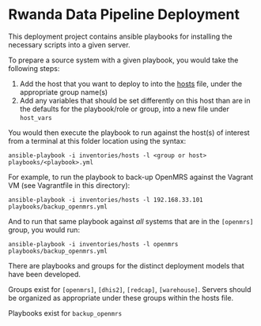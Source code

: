 Rwanda Data Pipeline Deployment
=====================================

This deployment project contains ansible playbooks for installing the necessary scripts into a given server.

To prepare a source system with a given playbook, you would take the following steps:

1. Add the host that you want to deploy to into the [hosts](./inventories/hosts) file, under the appropriate group name(s)
2. Add any variables that should be set differently on this host than are in the defaults for the playbook/role or group, into a new file under `host_vars`

You would then execute the playbook to run against the host(s) of interest from a terminal at this folder location using the syntax:
```shell
ansible-playbook -i inventories/hosts -l <group or host> playbooks/<playbook>.yml
```

For example, to run the playbook to back-up OpenMRS against the Vagrant VM (see Vagrantfile in this directory):
```shell
ansible-playbook -i inventories/hosts -l 192.168.33.101 playbooks/backup_openmrs.yml
```

And to run that same playbook against _all_ systems that are in the `[openmrs]` group, you would run:
```shell
ansible-playbook -i inventories/hosts -l openmrs playbooks/backup_openmrs.yml
```

There are playbooks and groups for the distinct deployment models that have been developed.

Groups exist for `[openmrs]`, `[dhis2]`, `[redcap]`, `[warehouse]`.  Servers should be organized as appropriate under these groups within the hosts file.

Playbooks exist for `backup_openmrs`

